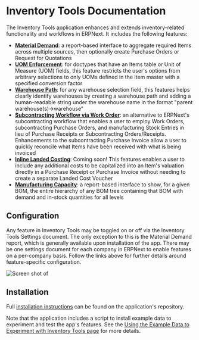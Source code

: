 # Inventory Tools Documentation

The Inventory Tools application enhances and extends inventory-related functionality and workflows in ERPNext. It includes the following features:

- **[Material Demand](./material_demand.md)**: a report-based interface to aggregate required Items across multiple sources, then optionally create Purchase Orders or Request for Quotations
- **[UOM Enforcement](./uom_enforcement.md)**: for doctypes that have an Items table or Unit of Measure (UOM) fields, this feature restricts the user's options from arbitrary selections to only UOMs defined in the Item master with a specified conversion factor
- **[Warehouse Path](./warehouse_path.md)**: for any warehouse selection field, this features helps clearly identify warehouses by creating a warehouse path and adding a human-readable string under the warehouse name in the format "parent warehouse(s)->warehouse"
- **[Subcontracting Workflow via Work Order](./wo_subcontracting.md)**: an alternative to ERPNext's subcontracting workflow that enables a user to employ Work Orders, subcontracting Purchase Orders, and manufacturing Stock Entries in lieu of Purchase Receipts or Subcontracting Orders/Receipts. Enhancements to the subcontracting Purchase Invoice allow a user to quickly reconcile what Items have been received with what is being invoiced
- **[Inline Landed Costing](./landed_costing.md)**: Coming soon! This features enables a user to include any additional costs to be capitalized into an Item's valuation directly in a Purchase Receipt or Purchase Invoice without needing to create a separate Landed Cost Voucher
- **[Manufacturing Capacity](./manufacturing_capacity.md)**: a report-based interface to show, for a given BOM, the entire hierarchy of any BOM tree containing that BOM with demand and in-stock quantities for all levels

## Configuration
Any feature in Inventory Tools may be toggled on or off via the Inventory Tools Settings document. The only exception to this is the Material Demand report, which is generally available upon installation of the app. There may be one settings document for each company in ERPNext to enable features on a per-company basis. Follow the links above for further details around feature-specific configuration.

![Screen shot of ](./assets/settings.png)

## Installation
Full [installation instructions](https://github.com/agritheory/inventory_tools) can be found on the application's repository.

Note that the application includes a script to install example data to experiment and test the app's features. See the [Using the Example Data to Experiment with Inventory Tools page](./exampledata.md) for more details.
